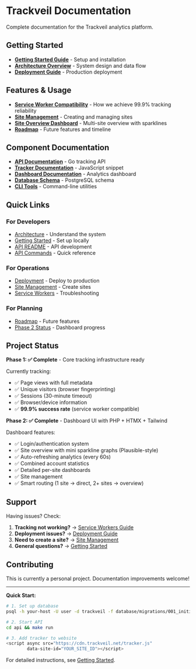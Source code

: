 # Trackveil Documentation

Complete documentation for the Trackveil analytics platform.

## Getting Started

- **[Getting Started Guide](getting-started.md)** - Setup and installation
- **[Architecture Overview](architecture.md)** - System design and data flow
- **[Deployment Guide](deployment.md)** - Production deployment

## Features & Usage

- **[Service Worker Compatibility](service-workers.md)** - How we achieve 99.9% tracking reliability
- **[Site Management](site-management.md)** - Creating and managing sites
- **[Site Overview Dashboard](SITE_OVERVIEW.md)** - Multi-site overview with sparklines
- **[Roadmap](roadmap.md)** - Future features and timeline

## Component Documentation

- **[API Documentation](../api/README.md)** - Go tracking API
- **[Tracker Documentation](../tracker/README.md)** - JavaScript snippet
- **[Dashboard Documentation](../dashboard/README.md)** - Analytics dashboard
- **[Database Schema](../database/README.md)** - PostgreSQL schema
- **[CLI Tools](../tools/README.md)** - Command-line utilities

## Quick Links

### For Developers
- [Architecture](architecture.md) - Understand the system
- [Getting Started](getting-started.md) - Set up locally
- [API README](../api/README.md) - API development
- [API Commands](../api/docs/commands.md) - Quick reference

### For Operations
- [Deployment](deployment.md) - Deploy to production
- [Site Management](site-management.md) - Create sites
- [Service Workers](service-workers.md) - Troubleshooting

### For Planning
- [Roadmap](roadmap.md) - Future features
- [Phase 2 Status](phase2-complete.md) - Dashboard progress

## Project Status

**Phase 1: ✅ Complete** - Core tracking infrastructure ready

Currently tracking:
- ✅ Page views with full metadata
- ✅ Unique visitors (browser fingerprinting)
- ✅ Sessions (30-minute timeout)
- ✅ Browser/device information
- ✅ **99.9% success rate** (service worker compatible)

**Phase 2: ✅ Complete** - Dashboard UI with PHP + HTMX + Tailwind

Dashboard features:
- ✅ Login/authentication system
- ✅ Site overview with mini sparkline graphs (Plausible-style)
- ✅ Auto-refreshing analytics (every 60s)
- ✅ Combined account statistics
- ✅ Detailed per-site dashboards
- ✅ Site management
- ✅ Smart routing (1 site → direct, 2+ sites → overview)

## Support

Having issues? Check:

1. **Tracking not working?** → [Service Workers Guide](service-workers.md)
2. **Deployment issues?** → [Deployment Guide](deployment.md)
3. **Need to create a site?** → [Site Management](site-management.md)
4. **General questions?** → [Getting Started](getting-started.md)

## Contributing

This is currently a personal project. Documentation improvements welcome!

---

**Quick Start:**
```bash
# 1. Set up database
psql -h your-host -U user -d trackveil -f database/migrations/001_initial_schema.sql

# 2. Start API
cd api && make run

# 3. Add tracker to website
<script async src="https://cdn.trackveil.net/tracker.js" 
        data-site-id="YOUR_SITE_ID"></script>
```

For detailed instructions, see [Getting Started](getting-started.md).

